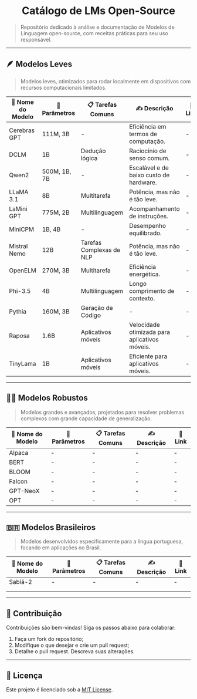 <h1 align="center">Catálogo de LMs Open-Source</h1>

> Repositório dedicado à análise e documentação de Modelos de Linguagem open-source, com receitas práticas para seu uso responsável.

---

## 🪶 Modelos Leves  
> Modelos leves, otimizados para rodar localmente em dispositivos com recursos computacionais limitados.

| 🤖 Nome do Modelo | 🧮 Parâmetros | 📋 Tarefas Comuns         | ✍️ Descrição                                  | 🔗 Link                                     |
|-------------------|---------------|---------------------------|-----------------------------------------------|----------------------------------------------|
| Cerebras GPT      | 111M, 3B         | -                         | Eficiência em termos de computação.           | -                                            |
| DCLM              | 1B               | Dedução lógica            | Raciocínio de senso comum.                    | -                                            |
| Qwen2             | 500M, 1B, 7B     | -                         | Escalável e de baixo custo de hardware.       | -                                            |
| LLaMA 3.1         | 8B               | Multitarefa               | Potência, mas não é tão leve.                 | -                                            |
| LaMini GPT        | 775M, 2B         | Multilinguagem            | Acompanhamento de instruções.                 | -                                            |
| MiniCPM           | 1B, 4B           | -                         | Desempenho equilibrado.                       | -                                            |
| Mistral Nemo      | 12B              | Tarefas Complexas de NLP  | Potência, mas não é tão leve.                 | -                                            |
| OpenELM           | 270M, 3B         | Multitarefa               | Eficiência energética.                        | -                                            |
| Phi-3.5           | 4B               | Multilinguagem            | Longo comprimento de contexto.                | -                                            |
| Pythia            | 160M, 3B         | Geração de Código         | -                                             | -                                            |
| Raposa            | 1.6B             | Aplicativos móveis        | Velocidade otimizada para aplicativos móveis. | -                                            |
| TinyLama          | 1B               | Aplicativos móveis        | Eficiente para aplicativos móveis.            | -                                            |

---
## 🏋️‍♂️ Modelos Robustos  
> Modelos grandes e avançados, projetados para resolver problemas complexos com grande capacidade de generalização.

| 🤖 Nome do Modelo | 🧮 Parâmetros | 📋 Tarefas Comuns         | ✍️ Descrição                                  | 🔗 Link                                                             |
|----------------|--------------|-------------------------------|------------------------------------------------------------|---------------------------------------------------------|
| Alpaca         | -            | -                             | -                                                          | -                                                       |
| BERT           | -            | -                             | -                                                          | -                                                       |
| BLOOM          | -            | -                             | -                                                          | -                                                       |
| Falcon         | -            | -                             | -                                                          | -                                                       |
| GPT-NeoX       | -            | -                             | -                                                          | -                                                       |
| OPT            | -            | -                             | -                                                          | -                                                       |

---
## 🇧🇷 Modelos Brasileiros  
> Modelos desenvolvidos especificamente para a língua portuguesa, focando em aplicações no Brasil.

| 🤖 Nome do Modelo | 🧮 Parâmetros | 📋 Tarefas Comuns | ✍️ Descrição                             | 🔗 Link |
|-------------------|--------------|------------------|---------------------------------------------|--------|
| Sabiá-2           |  -           | -                | -                                           | -      |
|                   |              |                  |                                             |        |
|                   |              |                  |                                             |        |

---
## 🤝 Contribuição  
Contribuições são bem-vindas! Siga os passos abaixo para colaborar:  

1. Faça um fork do repositório;  
2. Modifique o que desejar e crie um pull request;  
3. Detalhe o pull request. Descreva suas alterações.  

---
## 📜 Licença  
Este projeto é licenciado sob a [MIT License](LICENSE).
